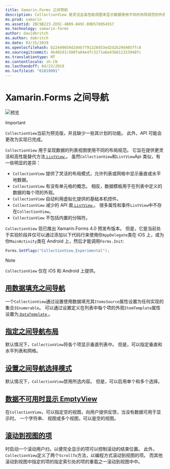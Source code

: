 ```yaml
---
title: Xamarin.Forms 之间导航
description: CollectionView 是灵活且高性能视图来显示数据使用不同的布局规范的列表。
ms.prod: xamarin
ms.assetid: 2BC9B223-2D5C-4B09-849C-B9D578954557
ms.technology: xamarin-forms
author: davidbritch
ms.author: dabritch
ms.date: 03/15/2019
ms.openlocfilehash: b22449659d2d4b7791328d53ed2d2b29d405ffc8
ms.sourcegitcommit: 4b402d1c508fa84e4fc3171a6e43b811323948fc
ms.translationtype: MT
ms.contentlocale: zh-CN
ms.lasthandoff: 04/23/2019
ms.locfileid: "61019991"
---
```

# <a name="xamarinforms-collectionview"></a>Xamarin.Forms 之间导航

![预览](~/media/shared/preview.png)

> [!IMPORTANT]
> `CollectionView`当前为预览版，并且缺少一些其计划的功能。 此外，API 可能会更改为实现已完成。

`CollectionView` 用于呈现数据的列表视图使用不同的布局规范。 它旨在提供更灵活和高性能替代方法[ `ListView` ](xref:Xamarin.Forms.ListView)。 虽然`CollectionView`和`ListView`Api 类似，有一些明显的差异：

- `CollectionView` 提供了灵活的布局模式，允许列表或网格中显示垂直或水平地数据。
- `CollectionView` 有没有单元格的概念。 相反，数据模板用于在列表中定义的数据的每个项的外观。
- `CollectionView` 自动利用虚拟化提供的基础本机控件。
- `CollectionView` 减少的 API 面[ `ListView` ](xref:Xamarin.Forms.ListView)。 很多属性和事件`ListView`中不存在`CollectionView`。
- `CollectionView` 不包括内置的分隔符。

`CollectionView` 现已推出 Xamarin.Forms 4.0 预发布版本。 但是，它是当前处于实验阶段并仅可以通过添加以下代码行来使用你`AppDelegate`类在 iOS 上，或为你`MainActivity`类在 Android 上，然后才能调用`Forms.Init`:

```csharp
Forms.SetFlags("CollectionView_Experimental");
```

> [!NOTE]
> `CollectionView` 仅在 iOS 和 Android 上提供。

## <a name="populate-collectionview-with-datapopulate-datamd"></a>[用数据填充之间导航](populate-data.md)

一个`CollectionView`通过设置使用数据填充其`ItemsSource`属性设置为任何实现的集合`IEnumerable`。 可以通过设置定义在列表中每个项的外观`ItemTemplate`属性设置为[ `DataTemplate` ](xref:Xamarin.Forms.DataTemplate)。

## <a name="specify-collectionview-layoutlayoutmd"></a>[指定之间导航布局](layout.md)

默认情况下，`CollectionView`将各个项显示垂直列表中。 但是，可以指定垂直和水平列表和网格。

## <a name="set-collectionview-selection-modeselectionmd"></a>[设置之间导航选择模式](selection.md)

默认情况下，`CollectionView`禁用所选内容。 但是，可以启用单个和多个选择。

## <a name="display-an-emptyview-when-data-is-unavailableemptyviewmd"></a>[数据不可用时显示 EmptyView](emptyview.md)

在`CollectionView`，可以指定空的视图，向用户提供反馈，当没有数据可用于显示时。 一个字符串、 视图或多个视图，可以是空的视图。

## <a name="scroll-an-item-into-viewscrollingmd"></a>[滚动到视图的项](scrolling.md)

时启动一个滚动用户扫，以便完全显示的项可以控制滚动的结束位置。 此外，`CollectionView`定义了两个`ScrollTo`方法，以编程方式滚动到视图的项。 而其他滚动到视图中指定的项的指定索引处的项的重载之一滚动到视图中中。
